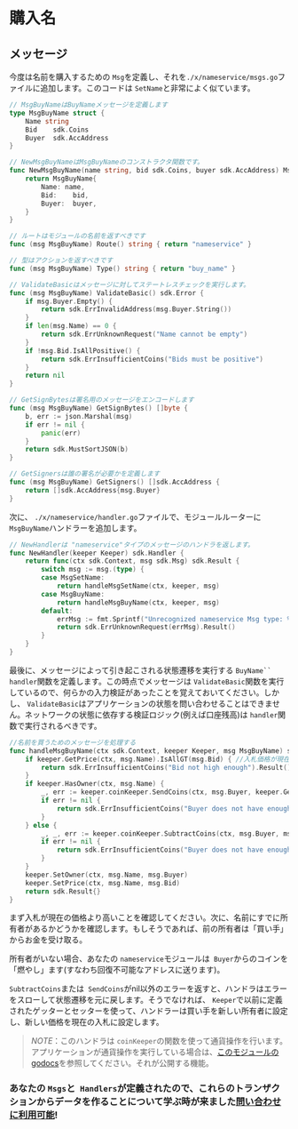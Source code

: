 # 購入名

## メッセージ

今度は名前を購入するための `Msg`を定義し、それを`./x/nameservice/msgs.go`ファイルに追加します。このコードは `SetName`と非常によく似ています。

```go
// MsgBuyNameはBuyNameメッセージを定義します
type MsgBuyName struct {
	Name string
	Bid    sdk.Coins
	Buyer  sdk.AccAddress
}

// NewMsgBuyNameはMsgBuyNameのコンストラクタ関数です。
func NewMsgBuyName(name string, bid sdk.Coins, buyer sdk.AccAddress) MsgBuyName {
	return MsgBuyName{
		Name: name,
		Bid:    bid,
		Buyer:  buyer,
	}
}

// ルートはモジュールの名前を返すべきです
func (msg MsgBuyName) Route() string { return "nameservice" }

// 型はアクションを返すべきです
func (msg MsgBuyName) Type() string { return "buy_name" }

// ValidateBasicはメッセージに対してステートレスチェックを実行します。
func (msg MsgBuyName) ValidateBasic() sdk.Error {
	if msg.Buyer.Empty() {
		return sdk.ErrInvalidAddress(msg.Buyer.String())
	}
	if len(msg.Name) == 0 {
		return sdk.ErrUnknownRequest("Name cannot be empty")
	}
	if !msg.Bid.IsAllPositive() {
		return sdk.ErrInsufficientCoins("Bids must be positive")
	}
	return nil
}

// GetSignBytesは署名用のメッセージをエンコードします
func (msg MsgBuyName) GetSignBytes() []byte {
	b, err := json.Marshal(msg)
	if err != nil {
		panic(err)
	}
	return sdk.MustSortJSON(b)
}

// GetSignersは誰の署名が必要かを定義します
func (msg MsgBuyName) GetSigners() []sdk.AccAddress {
	return []sdk.AccAddress{msg.Buyer}
}
```
次に、 `./x/nameservice/handler.go`ファイルで、モジュールルーターに` MsgBuyName`ハンドラーを追加します。

```go
// NewHandlerは "nameservice"タイプのメッセージのハンドラを返します。
func NewHandler(keeper Keeper) sdk.Handler {
	return func(ctx sdk.Context, msg sdk.Msg) sdk.Result {
		switch msg := msg.(type) {
		case MsgSetName:
			return handleMsgSetName(ctx, keeper, msg)
		case MsgBuyName:
			return handleMsgBuyName(ctx, keeper, msg)
		default:
			errMsg := fmt.Sprintf("Unrecognized nameservice Msg type: %v", msg.Type())
			return sdk.ErrUnknownRequest(errMsg).Result()
		}
	}
}
```

最後に、メッセージによって引き起こされる状態遷移を実行する `BuyName`` handler`関数を定義します。この時点でメッセージは `ValidateBasic`関数を実行しているので、何らかの入力検証があったことを覚えておいてください。しかし、 `ValidateBasic`はアプリケーションの状態を問い合わせることはできません。ネットワークの状態に依存する検証ロジック(例えば口座残高)は `handler`関数で実行されるべきです。

```go
//名前を買うためのメッセージを処理する
func handleMsgBuyName(ctx sdk.Context, keeper Keeper, msg MsgBuyName) sdk.Result {
	if keeper.GetPrice(ctx, msg.Name).IsAllGT(msg.Bid) { //入札価格が現在の所有者が支払った価格より高いかどうかを確認します
		return sdk.ErrInsufficientCoins("Bid not high enough").Result() //そうでなければ、エラーをスローします
	}
	if keeper.HasOwner(ctx, msg.Name) {
		_, err := keeper.coinKeeper.SendCoins(ctx, msg.Buyer, keeper.GetOwner(ctx, msg.Name), msg.Bid)
		if err != nil {
			return sdk.ErrInsufficientCoins("Buyer does not have enough coins").Result()
		}
	} else {
		_, _, err := keeper.coinKeeper.SubtractCoins(ctx, msg.Buyer, msg.Bid) //もしそうなら、送り主から入札金額を差し引く
		if err != nil {
			return sdk.ErrInsufficientCoins("Buyer does not have enough coins").Result()
		}
	}
	keeper.SetOwner(ctx, msg.Name, msg.Buyer)
	keeper.SetPrice(ctx, msg.Name, msg.Bid)
	return sdk.Result{}
}
```

まず入札が現在の価格より高いことを確認してください。次に、名前にすでに所有者があるかどうかを確認します。もしそうであれば、前の所有者は「買い手」からお金を受け取る。

所有者がいない場合、あなたの `nameservice`モジュールは` Buyer`からのコインを「燃やし」ます(すなわち回復不可能なアドレスに送ります)。

`SubtractCoins`または` SendCoins`がnil以外のエラーを返すと、ハンドラはエラーをスローして状態遷移を元に戻します。そうでなければ、 `Keeper`で以前に定義されたゲッターとセッターを使って、ハンドラーは買い手を新しい所有者に設定し、新しい価格を現在の入札に設定します。

> _*NOTE*_：このハンドラは `coinKeeper`の関数を使って通貨操作を行います。アプリケーションが通貨操作を実行している場合は、[このモジュールのgodocs](https://godoc.org/github.com/cosmos/cosmos-sdk/x/bank#BaseKeeper)を参照してください。それが公開する機能。

### あなたの `Msgs`と` Handlers`が定義されたので、これらのトランザクションからデータを作ることについて学ぶ時が来ました[問い合わせに利用可能](queriers.md)!

